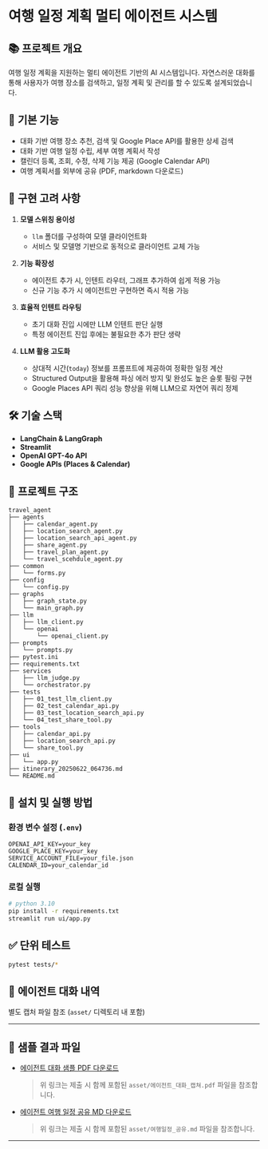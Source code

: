 # 여행 일정 계획 멀티 에이전트 시스템

## 📚 프로젝트 개요
여행 일정 계획을 지원하는 멀티 에이전트 기반의 AI 시스템입니다. 자연스러운 대화를 통해 사용자가 여행 장소를 검색하고, 일정 계획 및 관리를 할 수 있도록 설계되었습니다.

## 📌 기본 기능

- 대화 기반 여행 장소 추천, 검색 및 Google Place API를 활용한 상세 검색
- 대화 기반 여행 일정 수립, 세부 여행 계획서 작성
- 캘린더 등록, 조회, 수정, 삭제 기능 제공 (Google Calendar API)
- 여행 계획서를 외부에 공유 (PDF, markdown 다운로드)


## 🚀 구현 고려 사항

1. **모델 스위칭 용이성**

   - `llm` 폴더를 구성하여 모델 클라이언트화
   - 서비스 및 모델명 기반으로 동적으로 클라이언트 교체 가능

2. **기능 확장성**

   - 에이전트 추가 시, 인텐트 라우터, 그래프 추가하여 쉽게 적용 가능
   - 신규 기능 추가 시 에이전트만 구현하면 즉시 적용 가능

3. **효율적 인텐트 라우팅**

   - 초기 대화 진입 시에만 LLM 인텐트 판단 실행
   - 특정 에이전트 진입 후에는 불필요한 추가 판단 생략

4. **LLM 활용 고도화**

   - 상대적 시간(`today`) 정보를 프롬프트에 제공하여 정확한 일정 계산
   - Structured Output을 활용해 파싱 에러 방지 및 완성도 높은 슬롯 필링 구현
   - Google Places API 쿼리 성능 향상을 위해 LLM으로 자연어 쿼리 정제


## 🛠️ 기술 스택

- **LangChain & LangGraph**
- **Streamlit**
- **OpenAI GPT-4o API**
- **Google APIs (Places & Calendar)**

## 📁 프로젝트 구조

```
travel_agent
├── agents
│   ├── calendar_agent.py
│   ├── location_search_agent.py
│   ├── location_search_api_agent.py
│   ├── share_agent.py
│   ├── travel_plan_agent.py
│   └── travel_scehdule_agent.py
├── common
│   └── forms.py
├── config
│   └── config.py
├── graphs
│   ├── graph_state.py
│   └── main_graph.py
├── llm
│   ├── llm_client.py
│   └── openai
│       └── openai_client.py
├── prompts
│   └── prompts.py
├── pytest.ini
├── requirements.txt
├── services
│   ├── llm_judge.py
│   └── orchestrator.py
├── tests
│   ├── 01_test_llm_client.py
│   ├── 02_test_calendar_api.py
│   ├── 03_test_location_search_api.py
│   └── 04_test_share_tool.py
├── tools
│   ├── calendar_api.py
│   ├── location_search_api.py
│   └── share_tool.py
├── ui
│   └── app.py
├── itinerary_20250622_064736.md
└── README.md

```

## 🚩 설치 및 실행 방법

### 환경 변수 설정 (`.env`)

```dotenv
OPENAI_API_KEY=your_key
GOOGLE_PLACE_KEY=your_key
SERVICE_ACCOUNT_FILE=your_file.json
CALENDAR_ID=your_calendar_id
```

### 로컬 실행

```bash
# python 3.10
pip install -r requirements.txt
streamlit run ui/app.py
```

## ✅ 단위 테스트

```bash
pytest tests/*
```

## 📸 에이전트 대화 내역
별도 캡처 파일 참조 (`asset/` 디렉토리 내 포함)

---

## 📎 샘플 결과 파일

- [에이전트 대화 샘플 PDF 다운로드](asset/에이전트_대화_캡처.pdf)
   > 위 링크는 제출 시 함께 포함된 `asset/에이전트_대화_캡쳐.pdf` 파일을 참조합니다.
- [에이전트 여행 일정 공유 MD 다운로드](asset/여행일정_공유.md)
   > 위 링크는 제출 시 함께 포함된 `asset/여행일정_공유.md` 파일을 참조합니다.
---